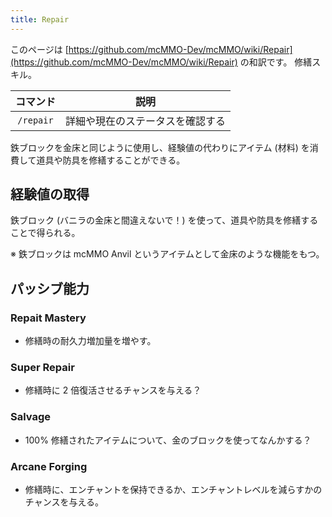 ```yaml
---
title: Repair
---
```


このページは [https://github.com/mcMMO-Dev/mcMMO/wiki/Repair](https://github.com/mcMMO-Dev/mcMMO/wiki/Repair) の和訳です。
修繕スキル。

|コマンド|説明|
|:------:|:--:|
|`/repair`|詳細や現在のステータスを確認する|

鉄ブロックを金床と同じように使用し、経験値の代わりにアイテム (材料) を消費して道具や防具を修繕することができる。

## 経験値の取得

鉄ブロック (バニラの金床と間違えないで！) を使って、道具や防具を修繕することで得られる。

※ 鉄ブロックは mcMMO Anvil というアイテムとして金床のような機能をもつ。

## パッシブ能力

### Repait Mastery
  * 修繕時の耐久力増加量を増やす。

### Super Repair
  * 修繕時に 2 倍復活させるチャンスを与える？

### Salvage
  * 100% 修繕されたアイテムについて、金のブロックを使ってなんかする？

### Arcane Forging
  * 修繕時に、エンチャントを保持できるか、エンチャントレベルを減らすかのチャンスを与える。


